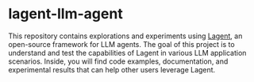 # lagent-llm-agent
This repository contains explorations and experiments using [Lagent](https://github.com/InternLM/lagent), an open-source framework for LLM agents. The goal of this project is to understand and test the capabilities of Lagent in various LLM application scenarios. Inside, you will find code examples, documentation, and experimental results that can help other users leverage Lagent.
